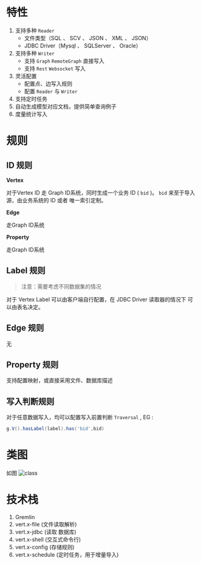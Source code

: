 # 特性

1. 支持多种 `Reader`
    - 文件类型（SQL 、 SCV 、 JSON 、 XML 、 JSON）
    - JDBC Driver（Mysql 、 SQLServer 、 Oracle）
2. 支持多种 `Writer`
    - 支持 `Graph` `RemoteGraph` 直接写入
    - 支持 `Rest` `Websocket` 写入
3. 灵活配置
    - 配置点、边写入规则
    - 配置 `Reader` 与 `Writer`
4. 支持定时任务
5. 自动生成模型对应文档，提供简单查询例子
6. 度量统计写入

# 规则

## ID 规则

**Vertex**

对于Vertex ID 走 Graph ID系统，同时生成一个业务 ID ( `bid` )。 `bid` 来至于导入源，由业务系统的 ID 或者 唯一索引定制。

**Edge**

走Graph ID系统

**Property**

走Graph ID系统

## Label 规则

> 注意：需要考虑不同数据集的情况

对于 Vertex Label 可以由客户端自行配置，在 JDBC Driver 读取器的情况下 可以由表名决定。

## Edge 规则

无

## Property 规则

支持配置映射，或直接采用文件、数据库描述

## 写入判断规则

对于任意数据写入，均可以配置写入前置判断 `Traversal` , EG :

```groovy
g.V().hasLabel(label).has('bid',bid)
```

# 类图

如图
![class](http://t.cn/RauSGFK)

# 技术栈

1. Gremlin
2. vert.x-file     (文件读取解析)
3. vert.x-jdbc     (读取 数据库)
4. vert.x-shell    (交互式命令行)
5. vert.x-config   (存储规则)
6. vert.x-schedule (定时任务，用于增量导入)
